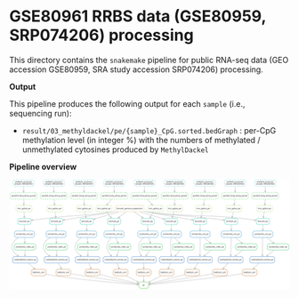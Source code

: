 # GSE80961 RRBS data (GSE80959, SRP074206) processing

This directory contains the `snakemake` pipeline for public RNA-seq data (GEO accession GSE80959, SRA study accession SRP074206) processing.

**Output**

This pipeline produces the following output for each `sample` (i.e., sequencing run):

- `result/03_methyldackel/pe/{sample}_CpG.sorted.bedGraph` : per-CpG methylation level (in integer  %) with the numbers of methylated / unmethylated cytosines produced by `MethylDackel`

**Pipeline overview**

![dag](dag.png)